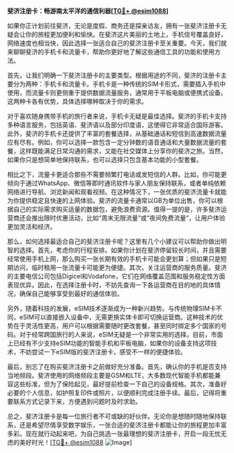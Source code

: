 **斐济注册卡：畅游南太平洋的通信利器[[TG💪+ @esim1088](https://t.me/s/esim1088)]**

如果你正计划前往斐济，无论是度假、商务还是探亲访友，拥有一张斐济注册卡无疑会让你的旅程更加便利和愉快。在斐济这片美丽的土地上，手机信号覆盖良好，网络速度也相当快，因此选择一张适合自己的斐济注册卡至关重要。今天，我们就来聊聊斐济的手机卡和流量卡，帮助你更好地了解这些通信工具的功能和使用方法。

首先，让我们明确一下斐济注册卡的主要类型。根据用途的不同，斐济的注册卡主要分为两种：手机卡和流量卡。手机卡是一种传统的SIM卡形式，需要插入手机中使用，而流量卡则更侧重于提供数据流量服务，通常用于平板电脑或便携式设备。这两种卡各有优势，具体选择哪种取决于你的需求。

对于喜欢随身携带手机的旅行者来说，手机卡无疑是最佳选择。斐济的手机卡支持多种语言服务，包括英语、斐济语以及部分印度语，这使得它非常适合国际游客。此外，斐济的手机卡还提供了丰富的套餐选择，从基础通话和短信到高速数据流量应有尽有。例如，你可以选择一款包含一定分钟数的语音通话和大量数据流量的套餐，这样既能满足日常沟通的需求，又能在社交媒体上分享你的斐济之旅。当然，如果你只是想简单地保持联系，也可以选择只包含基本功能的小型套餐。

相比之下，流量卡更适合那些不需要频繁打电话或发短信的人群。比如，你可能更倾向于通过WhatsApp、微信等即时通讯软件与家人朋友保持联系，或者单纯依赖网络进行导航、浏览新闻和观看视频。在这种情况下，一张优质的斐济流量卡就能为你提供稳定且快速的上网体验。斐济的流量卡通常以GB为单位出售，你可以根据自己的实际需求购买适量的数据包，避免浪费资源。值得一提的是，许多斐济运营商还会推出限时优惠活动，比如“周末无限流量”或“夜间免费流量”，让用户体验更加灵活和经济。

那么，如何选择最适合自己的斐济注册卡呢？这里有几个小建议可以帮助你做出明智的选择。首先，考虑你的行程安排。如果你计划在斐济停留较长时间，并且需要经常使用手机上网，那么购买一张长期有效的手机卡可能会更划算；但如果只是短期访问，临时租用一张流量卡可能更为便捷。其次，关注运营商的服务质量。斐济的主要电信公司包括Digicel和Vodafone，它们在网络覆盖范围和服务稳定性方面表现优异。因此，在选择注册卡时，不妨先查询一下各运营商在目的地的具体情况，确保自己能够享受到最好的通信体验。

另外，随着科技的发展，eSIM技术逐渐成为一种新兴趋势。与传统物理SIM卡不同，eSIM可以直接嵌入设备中，无需更换实体卡即可切换运营商。这种技术的优势在于灵活性更高，用户可以根据需要随时更改套餐，甚至同时绑定多个国家的号码。对于经常跨国旅行的人来说，eSIM无疑是一个非常实用的选择。目前，市面上已经有不少支持eSIM功能的智能手机和平板电脑，如果你的设备支持这项技术，不妨尝试一下eSIM版的斐济注册卡，感受不一样的便捷体验。

最后，别忘了在购买斐济注册卡之前做好充分准备。首先，确认你的手机是否支持当地频段。斐济使用的网络频段主要是GSM和LTE，大多数现代智能手机都能兼容这些标准，但为了保险起见，最好提前检查一下自己的设备规格。其次，准备好必要的个人信息，如护照复印件或照片，以便顺利完成注册手续。最后，记得将重要联系方式记录下来，方便遇到问题时及时求助。

总之，斐济注册卡是每一位旅行者不可或缺的好伙伴。无论你是想随时随地保持联系，还是希望尽情享受数字娱乐，一张合适的斐济注册卡都能让你的旅程更加丰富多彩。现在就行动起来吧，为自己挑选一张最理想的斐济注册卡，开启一段无忧无虑的美好时光！[[TG💪+ @esim1088](https://t.me/s/esim1088) ![Image](https://i.postimg.cc/4NQfJmqS/Snipaste-2025-05-13-00-14-12.png)]